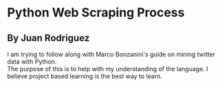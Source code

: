 # Python Web Scraping Process  
## By Juan Rodriguez
<!--
 Blah blah  
 blah blha   
 bloewadfs
 this is me trying to figure out formatting with the md file format. 
 this is actually super cool.-->

I am trying to follow along with Marco Bonzanini's guide on mining twitter data with Python.  
The purpose of this is to help with my understanding of the language. I believe project based learning is the best way to learn. 